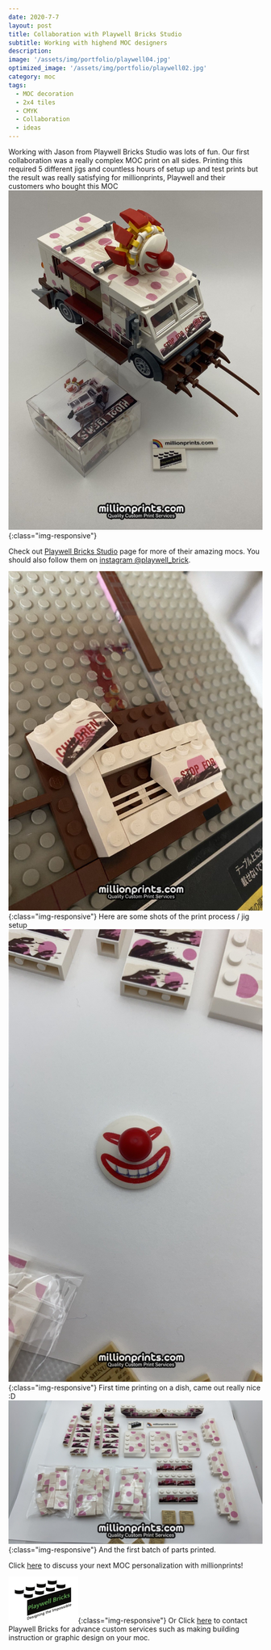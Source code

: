 ```yaml
---
date: 2020-7-7
layout: post
title: Collaboration with Playwell Bricks Studio
subtitle: Working with highend MOC designers   
description: 
image: '/assets/img/portfolio/playwell04.jpg'
optimized_image: '/assets/img/portfolio/playwell02.jpg'
category: moc
tags:
  - MOC decoration
  - 2x4 tiles
  - CMYK
  - Collaboration
  - ideas
---
```


Working with Jason from Playwell Bricks Studio was lots of fun. Our first collaboration was a really complex MOC print on all sides. Printing this required 5 different jigs and countless hours of setup up and test prints but the result was really satisfying for millionprints, Playwell and their customers who bought this MOC 
![other view](/assets/img/portfolio/playwell03.jpg){:class="img-responsive"}

Check out [Playwell Bricks Studio](https://playwell-bricks.com/projects/) page for more of their amazing mocs.
You should also follow them on [instagram @playwell_brick](https://www.instagram.com/p/CGsS08vpU02/).


![other view](/assets/img/portfolio/playwell01.jpg){:class="img-responsive"}
Here are some shots of the print process / jig setup
![other view](/assets/img/portfolio/playwell08.jpg){:class="img-responsive"}
First time printing on a dish, came out really nice :D 
![other view](/assets/img/portfolio/playwell07.jpg){:class="img-responsive"}
And the first batch of parts printed.
 

Click [here](https://millionprints.com/contact/) to discuss your next MOC personalization with millionprints!

![other view](/assets/img/Tiger_131-03.png){:class="img-responsive"}
Or Click [here](https://playwell-bricks.com/custom-services/) to contact Playwell Bricks for advance custom services such as making building instruction or graphic design on your moc.
